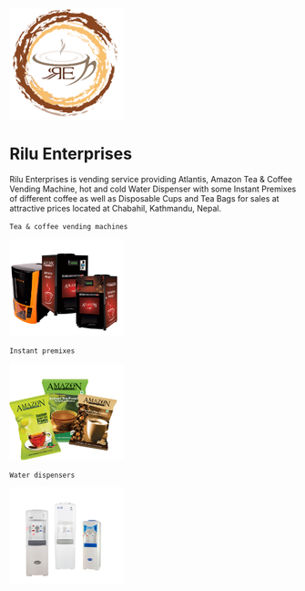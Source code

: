 <img src="assets/img/logo.png" width="200">

# Rilu Enterprises
Rilu Enterprises is vending service providing Atlantis, Amazon Tea &amp; Coffee Vending Machine, hot and cold Water Dispenser with some Instant Premixes of different coffee as well as Disposable Cups and Tea Bags for sales at attractive prices located at Chabahil, Kathmandu, Nepal.

`Tea & coffee vending machines`

<img src="assets/img/slide-1.png" width="200">

`Instant premixes`

<img src="assets/img/slide-2.png" width="200"> 

`Water dispensers`

<img src="assets/img/slide-3.png" width="200">

